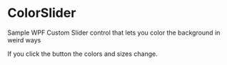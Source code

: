 # ColorSlider
Sample WPF Custom Slider control that lets you color the background in weird ways

If you click the button the colors and sizes change.

